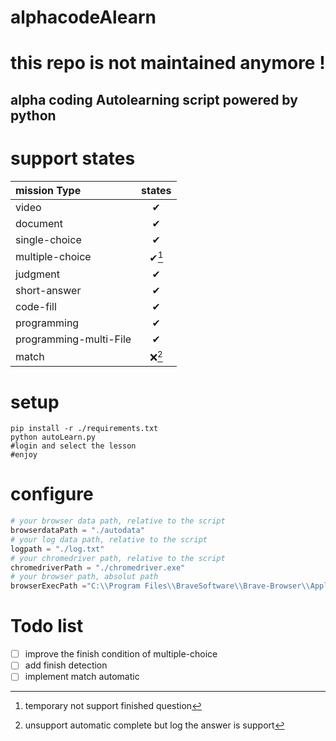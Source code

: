 # alphacodeAlearn

# this repo is not maintained anymore !


## alpha coding Autolearning script powered by python

# support states

| mission Type           | states |
| :--------------------- | :----: |
| video                  |   ✔    |
| document               |   ✔    |
| single-choice          |   ✔    |
| multiple-choice        | ✔[^1]  |
| judgment               |   ✔    |
| short-answer           |   ✔    |
| code-fill              |   ✔    |
| programming            |   ✔    |
| programming-multi-File |   ✔    |
| match                  | ❌[^2]  |

[^1]:temporary not support finished question

[^2]: unsupport automatic complete but log the answer is support

# setup

```shell
pip install -r ./requirements.txt
python autoLearn.py
#login and select the lesson
#enjoy
```

# configure

```python
# your browser data path, relative to the script
browserdataPath = "./autodata"
# your log data path, relative to the script
logpath = "./log.txt"
# your chromedriver path, relative to the script
chromedriverPath = "./chromedriver.exe"
# your browser path, absolut path
browserExecPath ="C:\\Program Files\\BraveSoftware\\Brave-Browser\\Application\\brave.exe"
```

# Todo list

- [ ] improve the finish condition of multiple-choice 
- [ ] add finish detection
- [ ] implement match automatic
